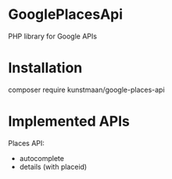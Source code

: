 # GooglePlacesApi
PHP library for Google APIs

# Installation

composer require kunstmaan/google-places-api

# Implemented APIs
Places API:
  - autocomplete
  - details (with placeid)